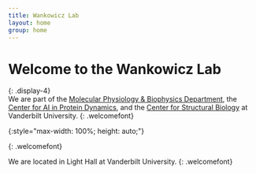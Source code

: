 ```yaml
---
title: Wankowicz Lab
layout: home
group: home
---
```


# Welcome to the Wankowicz Lab
{: .display-4}
<br>
We are part of the [Molecular Physiology & Biophysics Department](https://medschool.vanderbilt.edu/mpb/), the [Center for AI in Protein Dynamics](https://www.ai-proteindynamics.org/), and the [Center for Structural Biology](https://www.vanderbilt.edu/csb/) at Vanderbilt University.
{: .welcomefont}

![](){:style="max-width: 100%; height: auto;"}


{: .welcomefont}

We are located in Light Hall at Vanderbilt University.
{: .welcomefont}
